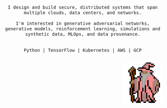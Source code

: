<p align="center">
  <br>
  <br>
  <br>
  <samp>I design and build secure, distributed systems that span multiple clouds, data centers, and networks.<br><br>
  I'm interested in generative adversarial networks, generative models, reinforcement learning, simulations and synthetic data, MLOps, and data provenance.<br><br><br>
   Python  |  TensorFlow  |  Kubernetes  |  AWS  |  GCP</samp>
  <br>
  <br>
</p>
<p align="right">
  <img src="https://github.com/galenballew/galenballew/blob/main/party-time.gif"/>
  <br>
  <br>
</p>

